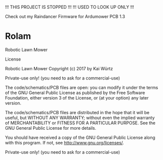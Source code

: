 !!! THIS PROJECT IS STOPPED !!!
!!!  USED TO LOOK UP ONLY   !!!

Check out my Raindancer Firmware for Ardumower PCB 1.3

# Rolam
Robotic Lawn Mower

License

Robotic Lawn Mower
Copyright (c) 2017 by Kai Würtz

Private-use only! (you need to ask for a commercial-use)

The code/schematics/PCB files are open: you can modify it under the terms of the GNU General Public License as published by the Free Software Foundation, either version 3 of the License, or (at your option) any later version.

The code/schematics/PCB files are distributed in the hope that it will be useful, but WITHOUT ANY WARRANTY; without even the implied warranty of MERCHANTABILITY or FITNESS FOR A PARTICULAR PURPOSE. See the GNU General Public License for more details.

You should have received a copy of the GNU General Public License along with this program. If not, see http://www.gnu.org/licenses/.

Private-use only! (you need to ask for a commercial-use)
